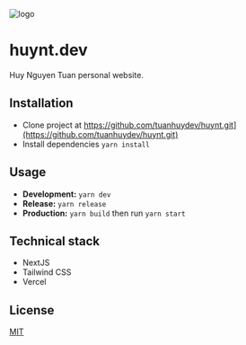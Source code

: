 ![logo](https://user-images.githubusercontent.com/68178042/166408754-4cc4dd13-5c31-4cbb-abdc-48921f1cebde.svg)
# huynt.dev
Huy Nguyen Tuan personal website.
## Installation
- Clone project at https://github.com/tuanhuydev/huynt.git](https://github.com/tuanhuydev/huynt.git)
- Install dependencies ```yarn install ```
## Usage
- **Development:** ```yarn dev```
- **Release:** ```yarn release```
- **Production:** ```yarn build``` then run ```yarn start```
## Technical stack
- NextJS
- Tailwind CSS
- Vercel
## License
[MIT](https://choosealicense.com/licenses/mit/)
